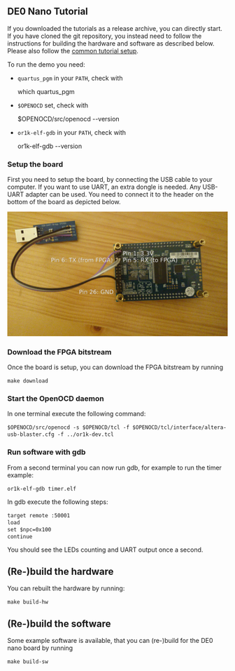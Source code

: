 ## DE0 Nano Tutorial

If you downloaded the tutorials as a release archive, you can directly
start. If you have cloned the git repository, you instead need to
follow the instructions for building the hardware and software as
described below. Please also follow the
[common tutorial setup](../README.md).

To run the demo you need:

* `quartus_pgm` in your `PATH`, check with

    which quartus_pgm

* `$OPENOCD` set, check with

	$OPENOCD/src/openocd --version

* `or1k-elf-gdb` in your `PATH`, check with

    or1k-elf-gdb --version

### Setup the board

First you need to setup the board, by connecting the USB cable to your
computer. If you want to use UART, an extra dongle is needed. Any
USB-UART adapter can be used. You need to connect it to the header on
the bottom of the board as depicted below.

![uart](doc/uart.png "Connect UART to board")

### Download the FPGA bitstream

Once the board is setup, you can download the FPGA bitstream by
running

	make download

### Start the OpenOCD daemon

In one terminal execute the following command:

	$OPENOCD/src/openocd -s $OPENOCD/tcl -f $OPENOCD/tcl/interface/altera-usb-blaster.cfg -f ../or1k-dev.tcl

### Run software with gdb

From a second terminal you can now run gdb, for example to run the
timer example:

	or1k-elf-gdb timer.elf

In gdb execute the following steps:

	target remote :50001
	load
	set $npc=0x100
	continue

You should see the LEDs counting and UART output once a second.

## (Re-)build the hardware

You can rebuilt the hardware by running:

	make build-hw

## (Re-)build the software

Some example software is available, that you can (re-)build for the DE0 nano board by running

	make build-sw
